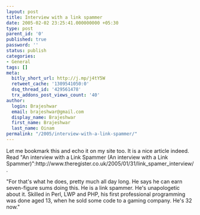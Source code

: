```yaml
---
layout: post
title: Interview with a link spammer
date: 2005-02-02 23:25:41.000000000 +05:30
type: post
parent_id: '0'
published: true
password: ''
status: publish
categories:
- General
tags: []
meta:
  bitly_short_url: http://j.mp/j4tY5W
  retweet_cache: '1309541050:0'
  dsq_thread_id: '429561478'
  trx_addons_post_views_count: '40'
author:
  login: Brajeshwar
  email: brajeshwar@gmail.com
  display_name: Brajeshwar
  first_name: Brajeshwar
  last_name: Oinam
permalink: "/2005/interview-with-a-link-spammer/"
---
```

<p>Let me bookmark this and echo it on my site too. It is a nice article indeed. Read "An interview with a Link Spammer (An interview with a Link Spammer)":http://www.theregister.co.uk/2005/01/31/link_spamer_interview/.</p>
<p>"For that's what he does, pretty much all day long. He says he can earn seven-figure sums doing this. He is a link spammer. He's unapologetic about it. Skilled in Perl, LWP and PHP, his first professional programming was done aged 13, when he sold some code to a gaming company. He's 32 now."</p>
